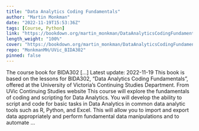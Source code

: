 ```yaml
---
title: "Data Analytics Coding Fundamentals"
author: "Martin Monkman"
date: "2022-11-19T15:53:36Z"
tags: [Course, Python]
link: "https://bookdown.org/martin_monkman/DataAnalyticsCodingFundamentals/"
length_weight: "100%"
cover: "https://bookdown.org/martin_monkman/DataAnalyticsCodingFundamentals/BIDA302_hex_400_sq.png"
repo: "MonkmanMH/UVic_BIDA302"
pinned: false
---
```


The course book for BIDA302 [...] Latest update: 2022-11-19 This book is based on the lessons for BIDA302, “Data Analytics Coding Fundamentals”, offered at the University of Victoria’s Continuing Studies Department. From UVic Continuing Studies website This course will explore the fundamentals of coding and scripting for Data Analytics. You will develop the ability to script and code for basic tasks in Data Analytics in common data analytic tools such as R, Python, and Excel. This will allow you to import and export data appropriately and perform fundamental data manipulations and to automate ...
